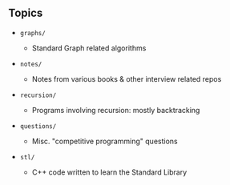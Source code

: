 
## Topics

* `graphs/`
    - Standard Graph related algorithms

* `notes/`
    - Notes from various books & other interview related repos

* `recursion/`
    - Programs involving recursion: mostly backtracking

* `questions/`
    - Misc. "competitive programming" questions

* `stl/`
    - C++ code written to learn the Standard Library
